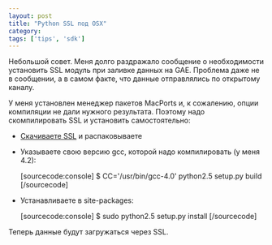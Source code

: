 ```yaml
---
layout: post
title: "Python SSL под OSX"
category: 
tags: ['tips', 'sdk']
---
```

Небольшой совет. Меня долго раздражало сообщение о необходимости установить SSL модуль при заливке данных на GAE. Проблема даже не в сообщении, а в самом факте, что данные отправлялись по открытому каналу. 

У меня установлен менеджер пакетов MacPorts и, к сожалению, опции компиляции не дали нужного результата. Поэтому надо скомпилировать SSL и установить самостоятельно:

  * [Скачиваете SSL](http://pypi.python.org/pypi/ssl) и распаковываете
  * Указываете свою версию gcc, которой надо компилировать (у меня 4.2):
    
    [sourcecode:console]
    $ CC='/usr/bin/gcc-4.0' python2.5 setup.py build 
    [/sourcecode]
    
  * Устанавливаете в site-packages:
  
    [sourcecode:console]
    $ sudo python2.5 setup.py install
    [/sourcecode]
    
Теперь данные будут загружаться через SSL. 
